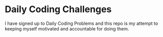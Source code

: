 # Daily Coding Challenges

I have signed up to Daily Coding Problems and this repo is my attempt to keeping myself motivated and accountable for doing them.
